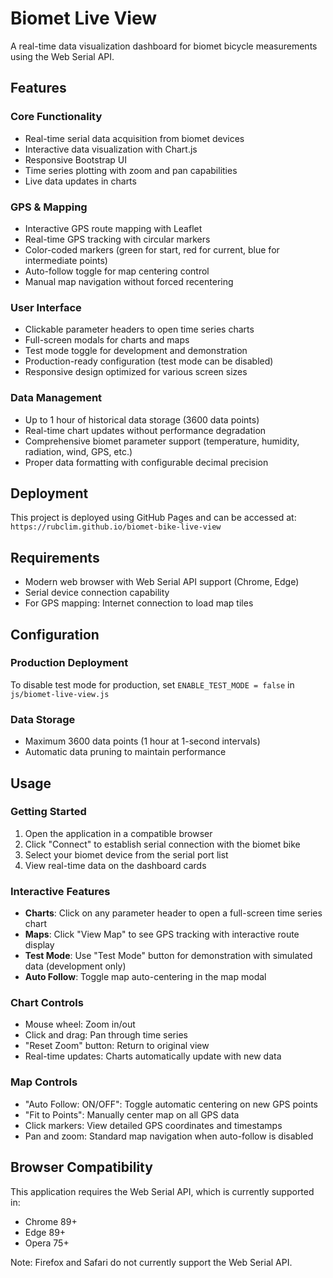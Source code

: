 # Biomet Live View

A real-time data visualization dashboard for biomet bicycle measurements using the Web Serial API.

## Features

### Core Functionality

- Real-time serial data acquisition from biomet devices
- Interactive data visualization with Chart.js
- Responsive Bootstrap UI
- Time series plotting with zoom and pan capabilities
- Live data updates in charts

### GPS & Mapping

- Interactive GPS route mapping with Leaflet
- Real-time GPS tracking with circular markers
- Color-coded markers (green for start, red for current, blue for intermediate points)
- Auto-follow toggle for map centering control
- Manual map navigation without forced recentering

### User Interface

- Clickable parameter headers to open time series charts
- Full-screen modals for charts and maps
- Test mode toggle for development and demonstration
- Production-ready configuration (test mode can be disabled)
- Responsive design optimized for various screen sizes

### Data Management

- Up to 1 hour of historical data storage (3600 data points)
- Real-time chart updates without performance degradation
- Comprehensive biomet parameter support (temperature, humidity, radiation, wind, GPS, etc.)
- Proper data formatting with configurable decimal precision

## Deployment

This project is deployed using GitHub Pages and can be accessed at: `https://rubclim.github.io/biomet-bike-live-view`

## Requirements

- Modern web browser with Web Serial API support (Chrome, Edge)
- Serial device connection capability
- For GPS mapping: Internet connection to load map tiles

## Configuration

### Production Deployment

To disable test mode for production, set `ENABLE_TEST_MODE = false` in `js/biomet-live-view.js`

### Data Storage

- Maximum 3600 data points (1 hour at 1-second intervals)
- Automatic data pruning to maintain performance

## Usage

### Getting Started

1. Open the application in a compatible browser
2. Click "Connect" to establish serial connection with the biomet bike
3. Select your biomet device from the serial port list
4. View real-time data on the dashboard cards

### Interactive Features

- **Charts**: Click on any parameter header to open a full-screen time series chart
- **Maps**: Click "View Map" to see GPS tracking with interactive route display
- **Test Mode**: Use "Test Mode" button for demonstration with simulated data (development only)
- **Auto Follow**: Toggle map auto-centering in the map modal

### Chart Controls

- Mouse wheel: Zoom in/out
- Click and drag: Pan through time series
- "Reset Zoom" button: Return to original view
- Real-time updates: Charts automatically update with new data

### Map Controls

- "Auto Follow: ON/OFF": Toggle automatic centering on new GPS points
- "Fit to Points": Manually center map on all GPS data
- Click markers: View detailed GPS coordinates and timestamps
- Pan and zoom: Standard map navigation when auto-follow is disabled

## Browser Compatibility

This application requires the Web Serial API, which is currently supported in:

- Chrome 89+
- Edge 89+
- Opera 75+

Note: Firefox and Safari do not currently support the Web Serial API.
